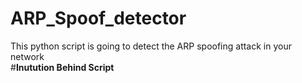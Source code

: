 # ARP_Spoof_detector
This python script is going to detect the ARP spoofing attack in your network<br>
#<b>Inutution Behind Script<b>
